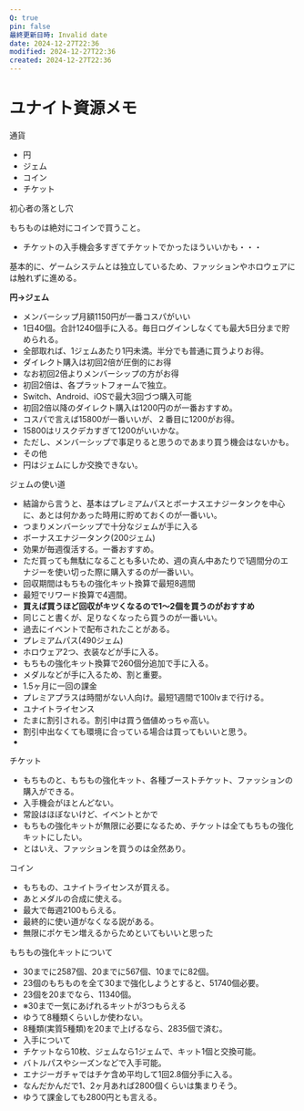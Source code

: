 ```yaml
---
Q: true
pin: false
最終更新日時: Invalid date
date: 2024-12-27T22:36
modified: 2024-12-27T22:36
created: 2024-12-27T22:36
---
```

# ユナイト資源メモ

通貨

- 円  
- ジェム  
- コイン  
- チケット  

初心者の落とし穴

もちものは絶対にコインで買うこと。

- チケットの入手機会多すぎてチケットでかったほういいかも・・・

基本的に、ゲームシステムとは独立しているため、ファッションやホロウェアには触れずに進める。

**円→ジェム**

- メンバーシップ月額1150円が一番コスパがいい  
- 1日40個。合計1240個手に入る。毎日ログインしなくても最大5日分まで貯められる。  
- 全部取れば、1ジェムあたり1円未満。半分でも普通に買うよりお得。  
- ダイレクト購入は初回2倍が圧倒的にお得  
- なお初回2倍よりメンバーシップの方がお得  
- 初回2倍は、各プラットフォームで独立。  
- Switch、Android、iOSで最大3回づつ購入可能  
- 初回2倍以降のダイレクト購入は1200円のが一番おすすめ。  
- コスパで言えば15800が一番いいが、２番目に1200がお得。  
- 15800はリスクデカすぎて1200がいいかな。  
- ただし、メンバーシップで事足りると思うのであまり買う機会はないかも。  
- その他  
- 円はジェムにしか交換できない。  

ジェムの使い道

- 結論から言うと、基本はプレミアムパスとボーナスエナジータンクを中心に、あとは何かあった時用に貯めておくのが一番いい。  
- つまりメンバーシップで十分なジェムが手に入る  
- ボーナスエナジータンク(200ジェム)  
- 効果が毎週復活する。一番おすすめ。  
- ただ買っても無駄になることも多いため、週の真ん中あたりで1週間分のエナジーを使い切った際に購入するのが一番いい。  
- 回収期間はもちもの強化キット換算で最短8週間  
- 最短でリワード換算で4週間。  
- **買えば買うほど回収がキツくなるので1〜2個を買うのがおすすめ**  
- 同じこと書くが、足りなくなったら買うのが一番いい。  
- 過去にイベントで配布されたことがある。  
- プレミアムパス(490ジェム)  
- ホロウェア2つ、衣装などが手に入る。  
- もちもの強化キット換算で260個分追加で手に入る。  
- メダルなどが手に入るため、割と重要。  
- 1.5ヶ月に一回の課金  
- プレミアプラスは時間がない人向け。最短1週間で100lvまで行ける。  
- ユナイトライセンス  
- たまに割引される。割引中は買う価値めっちゃ高い。  
- 割引中出なくても環境に合っている場合は買ってもいいと思う。  
-  

チケット

- もちものと、もちもの強化キット、各種ブーストチケット、ファッションの購入ができる。  
- 入手機会がほとんどない。  
- 常設はほぼないけど、イベントとかで  
- もちもの強化キットが無限に必要になるため、チケットは全てもちもの強化キットにしたい。  
- とはいえ、ファッションを買うのは全然あり。  

コイン

- もちもの、ユナイトライセンスが買える。  
- あとメダルの合成に使える。  
- 最大で毎週2100もらえる。  
- 最終的に使い道がなくなる説がある。  
- 無限にポケモン増えるからためといてもいいと思った  

もちもの強化キットについて

- 30までに2587個、20までに567個、10までに82個。  
- 23個のもちものを全て30まで強化しようとすると、51740個必要。  
- 23個を20までなら、11340個。  
- ※30まで一気にあげれるキットが3つもらえる  
- ゆうて8種類くらいしか使わない。  
- 8種類(実質5種類)を20まで上げるなら、2835個で済む。  
- 入手について  
- チケットなら10枚、ジェムなら1ジェムで、キット1個と交換可能。  
- バトルパスやシーズンなどで入手可能。  
- エナジーガチャではチケ含め平均して1回2.8個分手に入る。  
- なんだかんだで1、2ヶ月あれば2800個くらいは集まりそう。  
- ゆうて課金しても2800円とも言える。